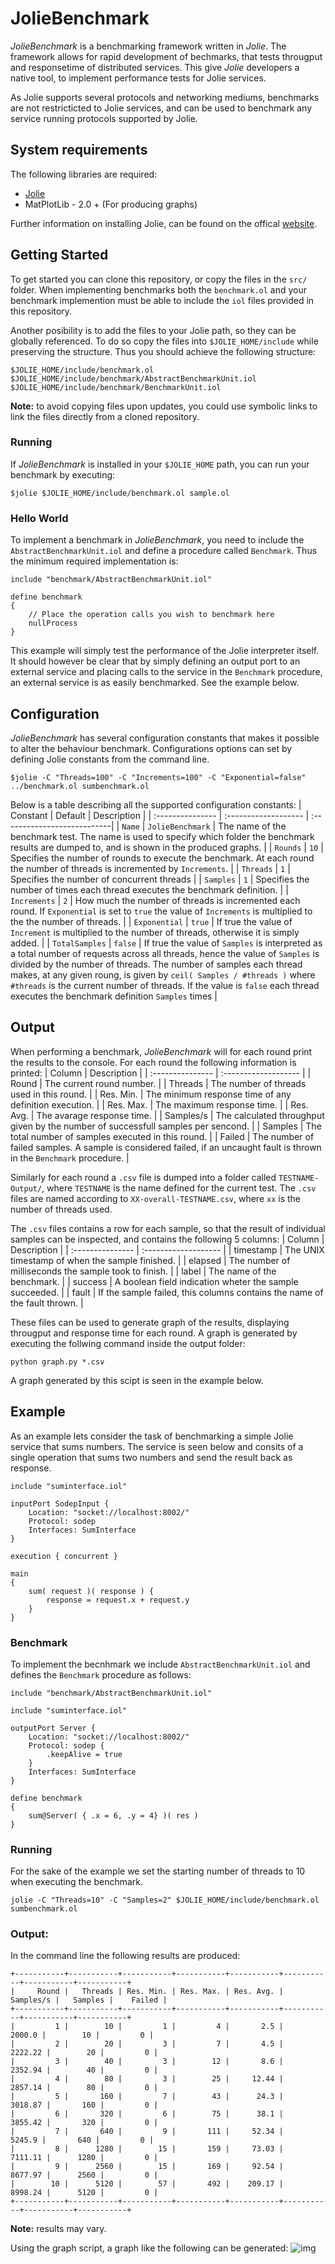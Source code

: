 # JolieBenchmark
*JolieBenchmark* is a benchmarking framework written in *Jolie*. The framework allows for rapid development of bechmarks, that tests througput and responsetime of distributed services. This give *Jolie* developers a native tool, to implement performance tests for Jolie services.

As Jolie supports several protocols and networking mediums, benchmarks are not restricticted to Jolie services, and can be used to benchmark any service running protocols supported by Jolie.

## System requirements
The following libraries are required:
* [Jolie](https://github.com/jolie/jolie) 
* MatPlotLib - 2.0 + (For producing graphs)

Further information on installing Jolie, can be found on the offical [website](http://jolie-lang.org/downloads.html).

## Getting Started
To get started you can clone this repository, or copy the files in the `src/` folder. When implementing benchmarks both the `benchmark.ol` and your benchmark implemention must be able to include the `iol` files provided in this repository.

Another posibility is to add the files to your Jolie path, so they can be globally referenced. To do so copy the files into `$JOLIE_HOME/include` while preserving the structure. Thus you should achieve the following structure:
```
$JOLIE_HOME/include/benchmark.ol
$JOLIE_HOME/include/benchmark/AbstractBenchmarkUnit.iol
$JOLIE_HOME/include/benchmark/BenchmarkUnit.iol
```
**Note:** to avoid copying files upon updates, you could use symbolic links to link the files directly from a cloned repository. 

### Running

If *JolieBenchmark* is installed in your `$JOLIE_HOME` path, you can run your benchmark by executing:

```
$jolie $JOLIE_HOME/include/benchmark.ol sample.ol 
```

### Hello World

To implement a benchmark in *JolieBenchmark*, you need to include the `AbstractBenchmarkUnit.iol` and define a procedure called `Benchmark`. Thus the minimum required implementation is:
```
include "benchmark/AbstractBenchmarkUnit.iol"

define benchmark
{
	// Place the operation calls you wish to benchmark here
	nullProcess
}

```
This example will simply test the performance of the Jolie interpreter itself. It should however be clear that by simply defining an output port to an external service and placing calls to the service in the `Benchmark` procedure, an external service is as easily benchmarked. See the example below.

## Configuration

*JolieBenchmark* has several configuration constants that makes it possible to alter the behaviour benchmark. Configurations options can set by defining Jolie constants from the command line.  
```
$jolie -C "Threads=100" -C "Increments=100" -C "Exponential=false" ../benchmark.ol sumbenchmark.ol 
```
Below is a table describing all the supported configuration constants:
| Constant            | Default              | Description                 |
| :--------------- | :------------------- | :---------------------------|
| `Name`       | `JolieBenchmark` | The name of the benchmark test. The name is used to specify which folder the benchmark results are dumped to, and is shown in the produced graphs. |
| `Rounds`   		| `10` 		| Specifies the number of rounds to execute the benchmark. At each round the number of threads is incremented by `Increments`. |
| `Threads`     	| `1`   	| Specifies the number of concurrent threads  |
| `Samples`     	| `1` 		| Specifies the number of times each thread executes the benchmark definition. |
| `Increments`      | `2`		| How much the number of threads is incremented each round. If `Exponential` is set to `true` the value of `Increments` is multiplied to the the number of threads. |
| `Exponential`		| `true`	| If true the value of `Increment` is multiplied to the number of threads, otherwise it is simply added. |
| `TotalSamples` 	| `false`	| If true the value of `Samples` is interpreted as a total number of requests across all threads, hence the value of `Samples` is divided by the number of threads. The number of samples each thread makes, at any given roung, is given by `ceil( Samples / #threads )` where `#threads` is the current number of threads. If the value is `false` each thread executes the benchmark definition `Samples` times |

## Output
When performing a benchmark, *JolieBenchmark* will for each round print the results to the console. For each round the following information is printed:
| Column            | Description              |
| :--------------- | :------------------- |
| Round 	| The current round number. |
| Threads 	| The number of threads used in this round. |
| Res. Min. | The minimum response time of any definition execution. |
| Res. Max. | The maximum response time. |
| Res. Avg. | The avarage response time. |
| Samples/s | The calculated throughput given by the number of successfull samples per sencond. |
| Samples 	| The total number of samples executed in this round. |
| Failed 	| The number of failed samples. A sample is considered failed, if an uncaught fault is thrown in the `Benchmark` procedure. |

Similarly for each round a `.csv` file is dumped into a folder called `TESTNAME-Output/`, where `TESTNAME` is the name defined for the current test. The `.csv` files are named according to `XX-overall-TESTNAME.csv`, where `xx` is the number of threads used.

The `.csv` files contains a row for each sample, so that the result of individual samples can be inspected, and contains the following 5 columns:
| Column            | Description              |
| :--------------- | :------------------- |
| timestamp | The UNIX timestamp of when the sample finished. |
| elapsed 	| The number of milliseconds the sample took to finish. |
| label 	| The name of the benchmark. |
| success 	| A boolean field indication wheter the sample succeeded. |
| fault 	| If the sample failed, this columns contains the name of the fault thrown. |

These files can be used to generate graph of the results, displaying througput and response time for each round. A graph is generated by executing the follwing command inside the output folder:
```
python graph.py *.csv
```
A graph generated by this scipt is seen in the example below.

## Example
As an example lets consider the task of benchmarking a simple Jolie service that sums numbers. The service is seen below and consits of a single operation that sums two numbers and send the result back as response.
```
include "suminterface.iol"

inputPort SodepInput {
	Location: "socket://localhost:8002/"
	Protocol: sodep
	Interfaces: SumInterface
}

execution { concurrent }

main
{
	sum( request )( response ) {
		response = request.x + request.y
	}
}

```

### Benchmark
To implement the becnhmark we include `AbstractBenchmarkUnit.iol` and defines the `Benchmark` procedure as follows:
```
include "benchmark/AbstractBenchmarkUnit.iol"

include "suminterface.iol"

outputPort Server {
	Location: "socket://localhost:8002/" 
	Protocol: sodep {
		.keepAlive = true 
	}
	Interfaces: SumInterface
}

define benchmark
{
	sum@Server( { .x = 6, .y = 4} )( res )
}

```
### Running
For the sake of the example we set the starting number of threads to 10 when executing the benchmark.
```
jolie -C "Threads=10" -C "Samples=2" $JOLIE_HOME/include/benchmark.ol sumbenchmark.ol
```

### Output:
In the command line the following results are produced:
```
+-----------+-----------+-----------+-----------+-----------+-----------+-----------+-----------+
|     Round |   Threads | Res. Min. | Res. Max. | Res. Avg. | Samples/s |   Samples |    Failed |
+-----------+-----------+-----------+-----------+-----------+-----------+-----------+-----------+
|         1 |        10 |         1 |         4 |       2.5 |    2000.0 |        10 |         0 |
|         2 |        20 |         3 |         7 |       4.5 |   2222.22 |        20 |         0 |
|         3 |        40 |         3 |        12 |       8.6 |   2352.94 |        40 |         0 |
|         4 |        80 |         3 |        25 |     12.44 |   2857.14 |        80 |         0 |
|         5 |       160 |         7 |        43 |      24.3 |   3018.87 |       160 |         0 |
|         6 |       320 |         6 |        75 |      38.1 |   3855.42 |       320 |         0 |
|         7 |       640 |         9 |       111 |     52.34 |    5245.9 |       640 |         0 |
|         8 |      1280 |        15 |       159 |     73.03 |   7111.11 |      1280 |         0 |
|         9 |      2560 |        15 |       169 |     92.54 |   8677.97 |      2560 |         0 |
|        10 |      5120 |        57 |       492 |    209.17 |   8998.24 |      5120 |         0 |
+-----------+-----------+-----------+-----------+-----------+-----------+-----------+-----------+
```
**Note:** results may vary.

Using the graph script, a graph like the following can be generated:
![img](http://i65.tinypic.com/fc0bhf.png)
